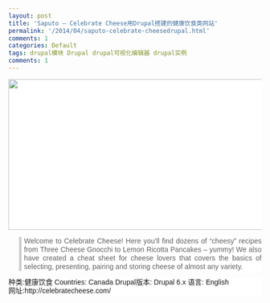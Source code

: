 ```yaml
---
layout: post
title: 'Saputo – Celebrate Cheese用Drupal搭建的健康饮食类网站'
permalink: '/2014/04/saputo-celebrate-cheesedrupal.html'
comments: 1
categories: Default
tags: drupal模块 Drupal drupal可视化编辑器 drupal实例
comments: 1
---
```

<div style="background-color: white; font-family: Arial, Verdana, sans-serif; font-size: 14px; line-height: 17px; text-align: justify;"><a href="http://celebratecheese.com/" style="color: black; font-weight: bold;" target="_blank"><img alt="" class="imagecache imagecache-showcase600 imagecache-default imagecache-showcase600_default" height="300" src="http://www.drupalsites.net/files/imagecache/showcase600/screenshot/7795-celebratecheese.com_.saputo.jpg" style="border: none;" width="594"/></a></div>

<blockquote style="background-color: white; border-left-color: rgb(204, 204, 204); border-left-style: solid; border-left-width: 5px; font-family: Arial, Verdana, sans-serif; font-size: 14px; margin-left: 1.5em; padding-left: 5px; text-align: justify;"><div style="line-height: 17px;">Welcome to Celebrate Cheese! Here you’ll find dozens of “cheesy” recipes from Three Cheese Gnocchi to Lemon Ricotta Pancakes – yummy! We also have created a cheat sheet for cheese lovers that covers the basics of selecting, presenting, pairing and storing cheese of almost any variety.</div></blockquote>

<div style="background-color: white; font-family: Arial, Verdana, sans-serif; font-size: 14px; line-height: 17px; text-align: justify;">种类:健康饮食&nbsp;Countries: Canada Drupal版本: Drupal 6.x&nbsp;语言: English</div>

<div style="background-color: white; font-family: Arial, Verdana, sans-serif; font-size: 14px; line-height: 17px; text-align: justify;">网址:http://celebratecheese.com/</div>